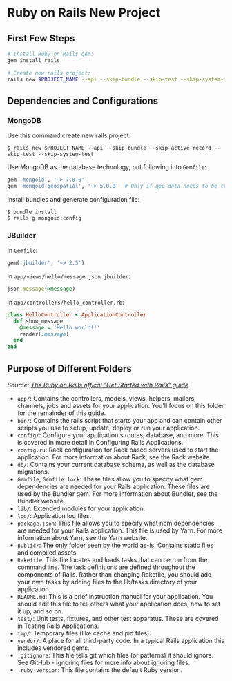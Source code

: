 # Ruby on Rails New Project

## First Few Steps

```bash
# Install Ruby on Rails gem:
gem install rails 

# Create new rails project:
rails new $PROJECT_NAME --api --skip-bundle --skip-test --skip-system-test
```

## Dependencies and Configurations

### MongoDB

Use this command create new rails project:

```console
$ rails new $PROJECT_NAME --api --skip-bundle --skip-active-record --skip-test --skip-system-test
```

Use MongoDB as the database technology, put following into `Gemfile`:

```ruby
gem 'mongoid', '~> 7.0.0'
gem 'mongoid-geospatial', '~> 5.0.0'  # Only if geo-data needs to be treated properly
```

Install bundles and generate configuration file:

```console
$ bundle install
$ rails g mongoid:config
```

### JBuilder

In `Gemfile`:
```ruby
gem('jbuilder', '~> 2.5')
```

In `app/views/hello/message.json.jbuilder`:

```ruby
json.message(@message)
```

In `app/controllers/hello_controller.rb`:

```ruby
class HelloController < ApplicationController
  def show_message
    @message = 'Hello world!!'
    render(:message)
  end
end
```

## Purpose of Different Folders

_Source: [The Ruby on Rails offical "Get Started with Rails" guide](http://guides.rubyonrails.org/getting_started.html)_

* `app/`: Contains the controllers, models, views, helpers, mailers, channels, jobs and assets for your application. You'll focus on this folder for the remainder of this guide.
* `bin/`: Contains the rails script that starts your app and can contain other scripts you use to setup, update, deploy or run your application.
* `config/`: Configure your application's routes, database, and more. This is covered in more detail in Configuring Rails Applications.
* `config.ru`: Rack configuration for Rack based servers used to start the application. For more information about Rack, see the Rack website.
* `db/`: Contains your current database schema, as well as the database migrations.
* `Gemfile`, `Gemfile.lock`: These files allow you to specify what gem dependencies are needed for your Rails application. These files are used by the Bundler gem. For more information about Bundler, see the Bundler website.
* `lib/`: Extended modules for your application.
* `log/`: Application log files.
* `package.json`: This file allows you to specify what npm dependencies are needed for your Rails application. This file is used by Yarn. For more information about Yarn, see the Yarn website.
* `public/`: The only folder seen by the world as-is. Contains static files and compiled assets.
* `Rakefile`: This file locates and loads tasks that can be run from the command line. The task definitions are defined throughout the components of Rails. Rather than changing Rakefile, you should add your own tasks by adding files to the lib/tasks directory of your application.
* `README.md`: This is a brief instruction manual for your application. You should edit this file to tell others what your application does, how to set it up, and so on.
* `test/`: Unit tests, fixtures, and other test apparatus. These are covered in Testing Rails Applications.
* `tmp/`: Temporary files (like cache and pid files).
* `vendor/`: A place for all third-party code. In a typical Rails application this includes vendored gems.
* `.gitignore`: This file tells git which files (or patterns) it should ignore. See GitHub - Ignoring files for more info about ignoring files.
* `.ruby-version`: This file contains the default Ruby version.
